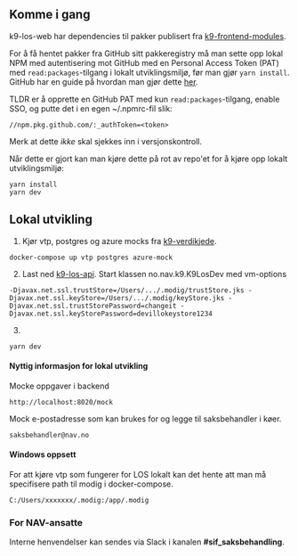 ## Komme i gang

k9-los-web har dependencies til pakker publisert fra [k9-frontend-modules](https://github.com/navikt/k9-frontend-modules).

For å få hentet pakker fra GitHub sitt pakkeregistry må man sette opp lokal NPM med autentisering mot GitHub med en Personal Access Token (PAT) med `read:packages`-tilgang i lokalt utviklingsmiljø, før man gjør `yarn install`. GitHub har en guide på hvordan man gjør dette [her](https://docs.github.com/en/packages/working-with-a-github-packages-registry/working-with-the-npm-registry#authenticating-to-github-packages).

TLDR er å opprette en GitHub PAT med kun `read:packages`-tilgang, enable SSO, og putte det i en egen ~/.npmrc-fil slik:

```
//npm.pkg.github.com/:_authToken=<token>
```

Merk at dette _ikke_ skal sjekkes inn i versjonskontroll.

Når dette er gjort kan man kjøre dette på rot av repo'et for å kjøre opp lokalt utviklingsmiljø:

```
yarn install
yarn dev
```

## Lokal utvikling

1. Kjør vtp, postgres og azure mocks fra [k9-verdikjede](https://github.com/navikt/k9-verdikjede/tree/master/saksbehandling).
````
docker-compose up vtp postgres azure-mock
````
2. Last ned [k9-los-api](https://github.com/navikt/k9-los-api). Start klassen no.nav.k9.K9LosDev med vm-options
````
-Djavax.net.ssl.trustStore=/Users/.../.modig/trustStore.jks -Djavax.net.ssl.keyStore=/Users/.../.modig/keyStore.jks -Djavax.net.ssl.trustStorePassword=changeit -Djavax.net.ssl.keyStorePassword=devillokeystore1234
````
3. 
````
yarn dev
````

#### Nyttig informasjon for lokal utvikling
Mocke oppgaver i backend
````
http://localhost:8020/mock
````
Mock e-postadresse som kan brukes for og legge til saksbehandler i køer.
````
saksbehandler@nav.no
````

#### Windows oppsett
For att kjøre vtp som fungerer for LOS lokalt kan det hente att man må specifisere path til modig i docker-compose.
````
C:/Users/xxxxxxx/.modig:/app/.modig
````

### For NAV-ansatte

Interne henvendelser kan sendes via Slack i kanalen **#sif_saksbehandling**.
